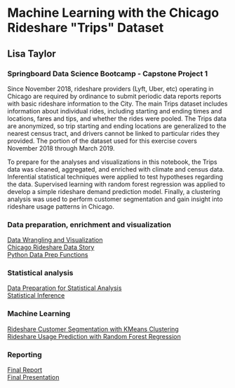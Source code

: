 # Machine Learning with the Chicago Rideshare "Trips" Dataset
## Lisa Taylor
### Springboard Data Science Bootcamp - Capstone Project 1

Since November 2018, rideshare providers (Lyft, Uber, etc) operating in Chicago are required by ordinance to submit periodic data reports reports with basic rideshare information to the City. The main Trips dataset includes information about individual rides, including starting and ending times and locations, fares and tips, and whether the rides were pooled. The Trips data are anonymized, so trip starting and ending locations are generalized to the nearest census tract, and drivers cannot be linked to particular rides they provided. The portion of the dataset used for this exercise covers November 2018 through March 2019.

To prepare for the analyses and visualizations in this notebook, the Trips data was cleaned, aggregated, and enriched with climate and census data. Inferential statistical techniques were applied to test hypotheses regarding the data.  Supervised learning with random forest regression was applied to develop a simple rideshare demand prediction model.  Finally, a clustering analysis was used to perform customer segmentation and gain insight into rideshare usage patterns in Chicago.

### Data preparation, enrichment and visualization
[Data Wrangling and Visualization](Chicago%20Rideshare%20-%20Wrangling+Visualization.ipynb)<br>
[Chicago Rideshare Data Story](Chicago%20Rideshare%20Data%20Story.ipynb)<br>
[Python Data Prep Functions](RideshareDataPrep.py)

### Statistical analysis

[Data Preparation for Statistical Analysis](Chicago%20RideshareDataset%20-%20Statistical%20Inference.ipynb)<br>
[Statistical Inference](Chicago%20Rideshare%20Dataset%20-%20Statistical%20Inference.ipynb)

### Machine Learning
[Rideshare Customer Segmentation  with KMeans Clustering](https://nbviewer.jupyter.org/github/LisaATaylor/Rideshare/blob/master/Chicago%20Rideshare%20Dataset%20-%20Clustering%20Analysis.ipynb)<br>
[Rideshare Usage Prediction with Random Forest Regression](https://nbviewer.jupyter.org/github/LisaATaylor/Rideshare/blob/master/Chicago%20Rideshare%20Dataset%20-%20Demand%20Prediction%20Final.ipynb)

### Reporting
[Final Report](Capstone%201%20Reports/Capstone%201%20-%20Final%20Report.pdf)<br>
[Final Presentation](Capstone%201%20Reports/Capstone%201%20-%20Slides%20Final.pdf)

